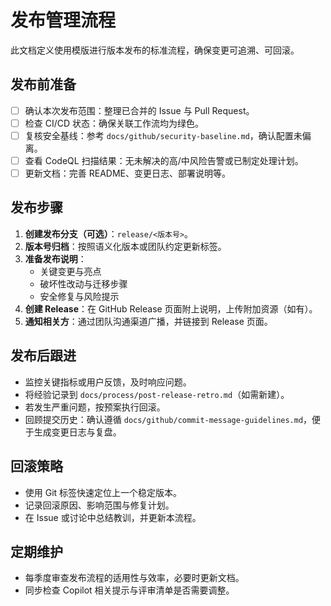 # 发布管理流程

此文档定义使用模版进行版本发布的标准流程，确保变更可追溯、可回滚。

## 发布前准备
- [ ] 确认本次发布范围：整理已合并的 Issue 与 Pull Request。
- [ ] 检查 CI/CD 状态：确保关联工作流均为绿色。
- [ ] 复核安全基线：参考 `docs/github/security-baseline.md`，确认配置未偏离。
- [ ] 查看 CodeQL 扫描结果：无未解决的高/中风险告警或已制定处理计划。
- [ ] 更新文档：完善 README、变更日志、部署说明等。

## 发布步骤
1. **创建发布分支（可选）**：`release/<版本号>`。
2. **版本号归档**：按照语义化版本或团队约定更新标签。
3. **准备发布说明**：
   - 关键变更与亮点
   - 破坏性改动与迁移步骤
   - 安全修复与风险提示
4. **创建 Release**：在 GitHub Release 页面附上说明，上传附加资源（如有）。
5. **通知相关方**：通过团队沟通渠道广播，并链接到 Release 页面。

## 发布后跟进
- 监控关键指标或用户反馈，及时响应问题。
- 将经验记录到 `docs/process/post-release-retro.md`（如需新建）。
- 若发生严重问题，按预案执行回滚。
- 回顾提交历史：确认遵循 `docs/github/commit-message-guidelines.md`，便于生成变更日志与复盘。

## 回滚策略
- 使用 Git 标签快速定位上一个稳定版本。
- 记录回滚原因、影响范围与修复计划。
- 在 Issue 或讨论中总结教训，并更新本流程。

## 定期维护
- 每季度审查发布流程的适用性与效率，必要时更新文档。
- 同步检查 Copilot 相关提示与评审清单是否需要调整。
